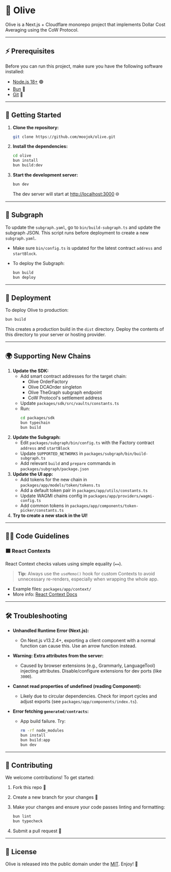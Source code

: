 # 🚀 Olive

Olive is a Next.js + Cloudflare monorepo project that implements Dollar Cost Averaging using the CoW Protocol. 

---

## ⚡️ Prerequisites

Before you can run this project, make sure you have the following software installed:

- [Node.js 18+](https://nodejs.org/) 🟢
- [Bun](https://bun.sh/) 🍞
- [Git](https://git-scm.com/) 🐙

---

## 🏁 Getting Started

1. **Clone the repository:**

   ```bash
   git clone https://github.com/moojok/olive.git
   ```

2. **Install the dependencies:**

   ```bash
   cd olive
   bun install
   bun build:dev
   ```

3. **Start the development server:**

   ```bash
   bun dev
   ```

   The dev server will start at [http://localhost:3000](http://localhost:3000) 🌐

---

## 🔎 Subgraph

To update the `subgraph.yaml`, go to `bin/build-subgraph.ts` and update the subgraph JSON. This script runs before deployment to create a new `subgraph.yaml`.

- Make sure `bin/config.ts` is updated for the latest contract `address` and `startBlock`.
- To deploy the Subgraph:

  ```bash
  bun build
  bun deploy
  ```

---

## 🚀 Deployment

To deploy Olive to production:

```bash
bun build
```

This creates a production build in the `dist` directory. Deploy the contents of this directory to your server or hosting provider.

---

## 🌍 Supporting New Chains

1. **Update the SDK:**
   - Add smart contract addresses for the target chain:
     - Olive OrderFactory
     - Olive DCAOrder singleton
     - Olive TheGraph subgraph endpoint
     - CoW Protocol's settlement address
   - Update `packages/sdk/src/vaults/constants.ts`
   - Run:
     ```bash
     cd packages/sdk
     bun typechain
     bun build
     ```
2. **Update the Subgraph:**
   - Edit `packages/subgraph/bin/config.ts` with the Factory contract `address` and `startBlock`
   - Update `SUPPORTED_NETWORKS` in `packages/subgraph/bin/build-subgraph.ts`
   - Add relevant `build` and `prepare` commands in `packages/subgraph/package.json`
3. **Update the UI app:**
   - Add tokens for the new chain in `packages/app/models/token/tokens.ts`
   - Add a default token pair in `packages/app/utils/constants.ts`
   - Update WAGMI chains config in `packages/app/providers/wagmi-config.ts`
   - Add common tokens in `packages/app/components/token-picker/constants.ts`
4. **Try to create a new stack in the UI!**

---

## 🧑‍💻 Code Guidelines

### 🟦 React Contexts

React Context checks values using simple equality (`==`).

> **Tip:** Always use the `useMemo()` hook for custom Contexts to avoid unnecessary re-renders, especially when wrapping the whole app.

- Example files: `packages/app/context/`
- More info: [React Context Docs](https://react.dev/learn/passing-data-deeply-with-context)

---

## 🛠️ Troubleshooting

- **Unhandled Runtime Error (Next.js):**
  - On Next.js v13.2.4+, exporting a client component with a normal function can cause this. Use an arrow function instead.

- **Warning: Extra attributes from the server:**
  - Caused by browser extensions (e.g., Grammarly, LanguageTool) injecting attributes. Disable/configure extensions for dev ports (like `3000`).

- **Cannot read properties of undefined (reading Component):**
  - Likely due to circular dependencies. Check for import cycles and adjust exports (see `packages/app/components/index.ts`).

- **Error fetching `generated/contracts`:**
  - App build failure. Try:
    ```bash
    rm -rf node_modules
    bun install
    bun build:app
    bun dev
    ```

---

## 🤝 Contributing

We welcome contributions! To get started:

1. Fork this repo 🍴
2. Create a new branch for your changes 🌱
3. Make your changes and ensure your code passes linting and formatting:

   ```bash
   bun lint
   bun typecheck
   ```
4. Submit a pull request 🚀

---

## 📄 License

Olive is released into the public domain under the [MIT](LICENSE). Enjoy! 🎉
